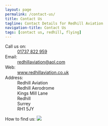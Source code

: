 ```yaml
---
layout: page
permalink: /contact-us/
title: Contact Us
tagline: Contact Details for Redhill Aviation
navigation-title: Contact Us
tags: [contact us, redhill, flying]
---
```


<div class="contact-us">
    <dl>
       <dt>Call us on:</dt>
       <dd><a href="tel:01737822959">01737 822 959</a></dd>
       <dt>Email:</dt>
       <dd><a href="mailto:redhillaviation@aol.com">redhillaviation@aol.com</a></dd>
       <dt>Web:</dt>
       <dd><a href="http://www.redhillaviation.co.uk">www.redhillaviation.co.uk</a></dd>
       <dt>Address:</dt>
       <dd>Redhill Aviation</dd>
       <dd>Redhill Aerodrome</dd>
       <dd>Kings Mill Lane</dd>
       <dd>Redhill</dd>
       <dd>Surrey</dd>
       <dd>RH1 5JY</dd>
    </dl>
</div>

How to find us:
<img src="{{ site.url }}/images/how-to-find-us.gif"/>


